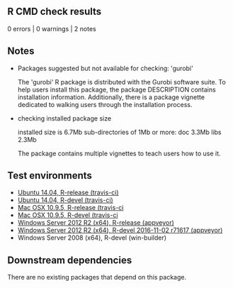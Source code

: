 ## R CMD check results

0 errors | 0 warnings | 2 notes

## Notes

* Packages suggested but not available for checking: 'gurobi'

  The 'gurobi' R package is distributed with the Gurobi software suite. To help
  users install this package, the package DESCRIPTION contains installation
  information. Additionally, there is a package vignette dedicated to walking
  users through the installation process.

* checking installed package size

    installed size is  6.7Mb
    sub-directories of 1Mb or more:
      doc    3.3Mb
      libs   2.3Mb

  The package contains multiple vignettes to teach users how to use it.


## Test environments

* [Ubuntu 14.04, R-release (travis-ci)](https://travis-ci.org/prioritizr/prioritizr/builds)
* [Ubuntu 14.04, R-devel (travis-ci)](https://travis-ci.org/prioritizr/prioritizr/builds)
* [Mac OSX 10.9.5, R-release (travis-ci](https://travis-ci.org/prioritizr/prioritizr/builds)
* [Mac OSX 10.9.5, R-devel (travis-ci](https://travis-ci.org/prioritizr/prioritizr/builds)
* [Windows Server 2012 R2 (x64), R-release (appveyor)](https://ci.appveyor.com/project/jeffreyhanson/prioritizr)
* [Windows Server 2012 R2 (x64), R-devel 2016-11-02 r71617 (appveyor)](https://ci.appveyor.com/project/jeffreyhanson/prioritizr)
* Windows Server 2008 (x64), R-devel (win-builder)


## Downstream dependencies

There are no existing packages that depend on this package.
